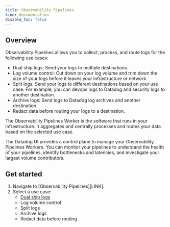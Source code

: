 ```yaml
---
title: Observability Pipelines
kind: documentation
disable_toc: false
---
```


## Overview

Observability Pipelines allows you to collect, process, and route logs for the following use cases:

- Dual ship logs: Send your logs to multiple destinations.
- Log volume control: Cut down on your log volume and trim down the size of your logs before it leaves your infrastructure or network.
- Split logs: Send your logs to different destinations based on your use case. For example, you can devops logs to Datadog and security logs to another destination.
- Archive logs: Send logs to Datadog log archives and another destination.
- Redact data before routing your logs to a destination.

The Observability Pipelines Worker is the software that runs in your infrastructure. It aggregates and centrally processes and routes your data based on the selected use case.

The Datadog UI provides a control plane to manage your Observability Pipelines Workers. You can monitor your pipelines to understand the health of your pipelines, identify bottlenecks and latencies, and investigate your largest volume contributors.

## Get started

1. Navigate to [Observability Pipelines][LINK].
1. Select a use case:
    - [Dual ship logs][1]
    - Log volume control
    - Split logs
    - Archive logs
    - Redact data before routing

[1]: content/en/observability_pipelines/dual_ship_logs/